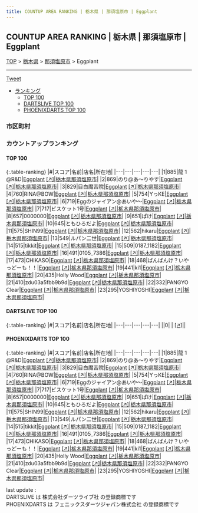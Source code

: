```yaml
---
title: COUNTUP AREA RANKING | 栃木県 | 那須塩原市 | Eggplant
---
```

## COUNTUP AREA RANKING | 栃木県 | 那須塩原市 | Eggplant

[TOP](/darts/rank/) > [栃木県](/darts/rank/栃木県/) > [那須塩原市](/darts/rank/栃木県/那須塩原市/) > Eggplant

___

<a href="https://twitter.com/share?ref_src=twsrc%5Etfw" data-text="COUNTUP AREA RANKING | 栃木県那須塩原市Eggplant" class="twitter-share-button" data-hashtags="DARTSLIVE,PHOENIXDARTS,darts,ダーツ" data-show-count="false">Tweet</a>

* [ランキング](#カウントアップランキング)
    * [TOP 100](#top-100)
    * [DARTSLIVE TOP 100](#dartslive-top-100)
    * [PHOENIXDARTS TOP 100](#phoenixdarts-top-100)

### 市区町村

<ul>

</ul>

### カウントアップランキング

#### TOP 100



{:.table-ranking}
|#|スコア|名前|店名|所在地|
|---|---|---|---|---|
|1|885|<span class="rank-name-pd">龍   1  @R&amp;D</span>|<a href="/darts/rank/shops/56650.html">Eggplant</a> <a href="https://vs.phoenixdarts.com/jp/shop/shopDetailInfo/s_56650?s_seq=56650">[↗]</a>|<a href="/darts/rank/栃木県/那須塩原市">栃木県那須塩原市</a>|
|2|869|<span class="rank-name-pd">のり@あ〜りやす</span>|<a href="/darts/rank/shops/56650.html">Eggplant</a> <a href="https://vs.phoenixdarts.com/jp/shop/shopDetailInfo/s_56650?s_seq=56650">[↗]</a>|<a href="/darts/rank/栃木県/那須塩原市">栃木県那須塩原市</a>|
|3|829|<span class="rank-name-pd">目白魔苦院</span>|<a href="/darts/rank/shops/56650.html">Eggplant</a> <a href="https://vs.phoenixdarts.com/jp/shop/shopDetailInfo/s_56650?s_seq=56650">[↗]</a>|<a href="/darts/rank/栃木県/那須塩原市">栃木県那須塩原市</a>|
|4|760|<span class="rank-name-pd">RINA@BOW</span>|<a href="/darts/rank/shops/56650.html">Eggplant</a> <a href="https://vs.phoenixdarts.com/jp/shop/shopDetailInfo/s_56650?s_seq=56650">[↗]</a>|<a href="/darts/rank/栃木県/那須塩原市">栃木県那須塩原市</a>|
|5|754|<span class="rank-name-pd">YっKE</span>|<a href="/darts/rank/shops/56650.html">Eggplant</a> <a href="https://vs.phoenixdarts.com/jp/shop/shopDetailInfo/s_56650?s_seq=56650">[↗]</a>|<a href="/darts/rank/栃木県/那須塩原市">栃木県那須塩原市</a>|
|6|719|<span class="rank-name-pd">Eggのジャイアン@あいや〜</span>|<a href="/darts/rank/shops/56650.html">Eggplant</a> <a href="https://vs.phoenixdarts.com/jp/shop/shopDetailInfo/s_56650?s_seq=56650">[↗]</a>|<a href="/darts/rank/栃木県/那須塩原市">栃木県那須塩原市</a>|
|7|717|<span class="rank-name-pd">ビスケット1号</span>|<a href="/darts/rank/shops/56650.html">Eggplant</a> <a href="https://vs.phoenixdarts.com/jp/shop/shopDetailInfo/s_56650?s_seq=56650">[↗]</a>|<a href="/darts/rank/栃木県/那須塩原市">栃木県那須塩原市</a>|
|8|657|<span class="rank-name-pd">0000000</span>|<a href="/darts/rank/shops/56650.html">Eggplant</a> <a href="https://vs.phoenixdarts.com/jp/shop/shopDetailInfo/s_56650?s_seq=56650">[↗]</a>|<a href="/darts/rank/栃木県/那須塩原市">栃木県那須塩原市</a>|
|9|651|<span class="rank-name-pd">ぱけ</span>|<a href="/darts/rank/shops/56650.html">Eggplant</a> <a href="https://vs.phoenixdarts.com/jp/shop/shopDetailInfo/s_56650?s_seq=56650">[↗]</a>|<a href="/darts/rank/栃木県/那須塩原市">栃木県那須塩原市</a>|
|10|645|<span class="rank-name-pd">ともひろだよ</span>|<a href="/darts/rank/shops/56650.html">Eggplant</a> <a href="https://vs.phoenixdarts.com/jp/shop/shopDetailInfo/s_56650?s_seq=56650">[↗]</a>|<a href="/darts/rank/栃木県/那須塩原市">栃木県那須塩原市</a>|
|11|575|<span class="rank-name-pd">SHIN99</span>|<a href="/darts/rank/shops/56650.html">Eggplant</a> <a href="https://vs.phoenixdarts.com/jp/shop/shopDetailInfo/s_56650?s_seq=56650">[↗]</a>|<a href="/darts/rank/栃木県/那須塩原市">栃木県那須塩原市</a>|
|12|562|<span class="rank-name-pd">hikaru</span>|<a href="/darts/rank/shops/56650.html">Eggplant</a> <a href="https://vs.phoenixdarts.com/jp/shop/shopDetailInfo/s_56650?s_seq=56650">[↗]</a>|<a href="/darts/rank/栃木県/那須塩原市">栃木県那須塩原市</a>|
|13|549|<span class="rank-name-pd">ルパン二世</span>|<a href="/darts/rank/shops/56650.html">Eggplant</a> <a href="https://vs.phoenixdarts.com/jp/shop/shopDetailInfo/s_56650?s_seq=56650">[↗]</a>|<a href="/darts/rank/栃木県/那須塩原市">栃木県那須塩原市</a>|
|14|515|<span class="rank-name-pd">tikkit</span>|<a href="/darts/rank/shops/56650.html">Eggplant</a> <a href="https://vs.phoenixdarts.com/jp/shop/shopDetailInfo/s_56650?s_seq=56650">[↗]</a>|<a href="/darts/rank/栃木県/那須塩原市">栃木県那須塩原市</a>|
|15|509|<span class="rank-name-pd">0187_1182</span>|<a href="/darts/rank/shops/56650.html">Eggplant</a> <a href="https://vs.phoenixdarts.com/jp/shop/shopDetailInfo/s_56650?s_seq=56650">[↗]</a>|<a href="/darts/rank/栃木県/那須塩原市">栃木県那須塩原市</a>|
|16|491|<span class="rank-name-pd">0105_7386</span>|<a href="/darts/rank/shops/56650.html">Eggplant</a> <a href="https://vs.phoenixdarts.com/jp/shop/shopDetailInfo/s_56650?s_seq=56650">[↗]</a>|<a href="/darts/rank/栃木県/那須塩原市">栃木県那須塩原市</a>|
|17|473|<span class="rank-name-pd">CHIKASO</span>|<a href="/darts/rank/shops/56650.html">Eggplant</a> <a href="https://vs.phoenixdarts.com/jp/shop/shopDetailInfo/s_56650?s_seq=56650">[↗]</a>|<a href="/darts/rank/栃木県/那須塩原市">栃木県那須塩原市</a>|
|18|468|<span class="rank-name-pd">ばんばんけ？いやっどーも！！</span>|<a href="/darts/rank/shops/56650.html">Eggplant</a> <a href="https://vs.phoenixdarts.com/jp/shop/shopDetailInfo/s_56650?s_seq=56650">[↗]</a>|<a href="/darts/rank/栃木県/那須塩原市">栃木県那須塩原市</a>|
|19|441|<span class="rank-name-pd">ki1</span>|<a href="/darts/rank/shops/56650.html">Eggplant</a> <a href="https://vs.phoenixdarts.com/jp/shop/shopDetailInfo/s_56650?s_seq=56650">[↗]</a>|<a href="/darts/rank/栃木県/那須塩原市">栃木県那須塩原市</a>|
|20|435|<span class="rank-name-pd">Holly Wood</span>|<a href="/darts/rank/shops/56650.html">Eggplant</a> <a href="https://vs.phoenixdarts.com/jp/shop/shopDetailInfo/s_56650?s_seq=56650">[↗]</a>|<a href="/darts/rank/栃木県/那須塩原市">栃木県那須塩原市</a>|
|21|410|<span class="rank-name-pd">zdu03a5fbb9b9d</span>|<a href="/darts/rank/shops/56650.html">Eggplant</a> <a href="https://vs.phoenixdarts.com/jp/shop/shopDetailInfo/s_56650?s_seq=56650">[↗]</a>|<a href="/darts/rank/栃木県/那須塩原市">栃木県那須塩原市</a>|
|22|332|<span class="rank-name-pd">PANGYO Clear</span>|<a href="/darts/rank/shops/56650.html">Eggplant</a> <a href="https://vs.phoenixdarts.com/jp/shop/shopDetailInfo/s_56650?s_seq=56650">[↗]</a>|<a href="/darts/rank/栃木県/那須塩原市">栃木県那須塩原市</a>|
|23|295|<span class="rank-name-pd">YOSHIYOSHI</span>|<a href="/darts/rank/shops/56650.html">Eggplant</a> <a href="https://vs.phoenixdarts.com/jp/shop/shopDetailInfo/s_56650?s_seq=56650">[↗]</a>|<a href="/darts/rank/栃木県/那須塩原市">栃木県那須塩原市</a>|


#### DARTSLIVE TOP 100



{:.table-ranking}
|#|スコア|名前|店名|所在地|
|---|---|---|---|---|
||0|<span class="rank-name-dl"> </span>|<a href="/darts/rank/shops/.html"></a> <a href="">[↗]</a>|<a href="/darts/rank//"></a>|


#### PHOENIXDARTS TOP 100



{:.table-ranking}
|#|スコア|名前|店名|所在地|
|---|---|---|---|---|
|1|885|<span class="rank-name-pd">龍   1  @R&amp;D</span>|<a href="/darts/rank/shops/56650.html">Eggplant</a> <a href="https://vs.phoenixdarts.com/jp/shop/shopDetailInfo/s_56650?s_seq=56650">[↗]</a>|<a href="/darts/rank/栃木県/那須塩原市">栃木県那須塩原市</a>|
|2|869|<span class="rank-name-pd">のり@あ〜りやす</span>|<a href="/darts/rank/shops/56650.html">Eggplant</a> <a href="https://vs.phoenixdarts.com/jp/shop/shopDetailInfo/s_56650?s_seq=56650">[↗]</a>|<a href="/darts/rank/栃木県/那須塩原市">栃木県那須塩原市</a>|
|3|829|<span class="rank-name-pd">目白魔苦院</span>|<a href="/darts/rank/shops/56650.html">Eggplant</a> <a href="https://vs.phoenixdarts.com/jp/shop/shopDetailInfo/s_56650?s_seq=56650">[↗]</a>|<a href="/darts/rank/栃木県/那須塩原市">栃木県那須塩原市</a>|
|4|760|<span class="rank-name-pd">RINA@BOW</span>|<a href="/darts/rank/shops/56650.html">Eggplant</a> <a href="https://vs.phoenixdarts.com/jp/shop/shopDetailInfo/s_56650?s_seq=56650">[↗]</a>|<a href="/darts/rank/栃木県/那須塩原市">栃木県那須塩原市</a>|
|5|754|<span class="rank-name-pd">YっKE</span>|<a href="/darts/rank/shops/56650.html">Eggplant</a> <a href="https://vs.phoenixdarts.com/jp/shop/shopDetailInfo/s_56650?s_seq=56650">[↗]</a>|<a href="/darts/rank/栃木県/那須塩原市">栃木県那須塩原市</a>|
|6|719|<span class="rank-name-pd">Eggのジャイアン@あいや〜</span>|<a href="/darts/rank/shops/56650.html">Eggplant</a> <a href="https://vs.phoenixdarts.com/jp/shop/shopDetailInfo/s_56650?s_seq=56650">[↗]</a>|<a href="/darts/rank/栃木県/那須塩原市">栃木県那須塩原市</a>|
|7|717|<span class="rank-name-pd">ビスケット1号</span>|<a href="/darts/rank/shops/56650.html">Eggplant</a> <a href="https://vs.phoenixdarts.com/jp/shop/shopDetailInfo/s_56650?s_seq=56650">[↗]</a>|<a href="/darts/rank/栃木県/那須塩原市">栃木県那須塩原市</a>|
|8|657|<span class="rank-name-pd">0000000</span>|<a href="/darts/rank/shops/56650.html">Eggplant</a> <a href="https://vs.phoenixdarts.com/jp/shop/shopDetailInfo/s_56650?s_seq=56650">[↗]</a>|<a href="/darts/rank/栃木県/那須塩原市">栃木県那須塩原市</a>|
|9|651|<span class="rank-name-pd">ぱけ</span>|<a href="/darts/rank/shops/56650.html">Eggplant</a> <a href="https://vs.phoenixdarts.com/jp/shop/shopDetailInfo/s_56650?s_seq=56650">[↗]</a>|<a href="/darts/rank/栃木県/那須塩原市">栃木県那須塩原市</a>|
|10|645|<span class="rank-name-pd">ともひろだよ</span>|<a href="/darts/rank/shops/56650.html">Eggplant</a> <a href="https://vs.phoenixdarts.com/jp/shop/shopDetailInfo/s_56650?s_seq=56650">[↗]</a>|<a href="/darts/rank/栃木県/那須塩原市">栃木県那須塩原市</a>|
|11|575|<span class="rank-name-pd">SHIN99</span>|<a href="/darts/rank/shops/56650.html">Eggplant</a> <a href="https://vs.phoenixdarts.com/jp/shop/shopDetailInfo/s_56650?s_seq=56650">[↗]</a>|<a href="/darts/rank/栃木県/那須塩原市">栃木県那須塩原市</a>|
|12|562|<span class="rank-name-pd">hikaru</span>|<a href="/darts/rank/shops/56650.html">Eggplant</a> <a href="https://vs.phoenixdarts.com/jp/shop/shopDetailInfo/s_56650?s_seq=56650">[↗]</a>|<a href="/darts/rank/栃木県/那須塩原市">栃木県那須塩原市</a>|
|13|549|<span class="rank-name-pd">ルパン二世</span>|<a href="/darts/rank/shops/56650.html">Eggplant</a> <a href="https://vs.phoenixdarts.com/jp/shop/shopDetailInfo/s_56650?s_seq=56650">[↗]</a>|<a href="/darts/rank/栃木県/那須塩原市">栃木県那須塩原市</a>|
|14|515|<span class="rank-name-pd">tikkit</span>|<a href="/darts/rank/shops/56650.html">Eggplant</a> <a href="https://vs.phoenixdarts.com/jp/shop/shopDetailInfo/s_56650?s_seq=56650">[↗]</a>|<a href="/darts/rank/栃木県/那須塩原市">栃木県那須塩原市</a>|
|15|509|<span class="rank-name-pd">0187_1182</span>|<a href="/darts/rank/shops/56650.html">Eggplant</a> <a href="https://vs.phoenixdarts.com/jp/shop/shopDetailInfo/s_56650?s_seq=56650">[↗]</a>|<a href="/darts/rank/栃木県/那須塩原市">栃木県那須塩原市</a>|
|16|491|<span class="rank-name-pd">0105_7386</span>|<a href="/darts/rank/shops/56650.html">Eggplant</a> <a href="https://vs.phoenixdarts.com/jp/shop/shopDetailInfo/s_56650?s_seq=56650">[↗]</a>|<a href="/darts/rank/栃木県/那須塩原市">栃木県那須塩原市</a>|
|17|473|<span class="rank-name-pd">CHIKASO</span>|<a href="/darts/rank/shops/56650.html">Eggplant</a> <a href="https://vs.phoenixdarts.com/jp/shop/shopDetailInfo/s_56650?s_seq=56650">[↗]</a>|<a href="/darts/rank/栃木県/那須塩原市">栃木県那須塩原市</a>|
|18|468|<span class="rank-name-pd">ばんばんけ？いやっどーも！！</span>|<a href="/darts/rank/shops/56650.html">Eggplant</a> <a href="https://vs.phoenixdarts.com/jp/shop/shopDetailInfo/s_56650?s_seq=56650">[↗]</a>|<a href="/darts/rank/栃木県/那須塩原市">栃木県那須塩原市</a>|
|19|441|<span class="rank-name-pd">ki1</span>|<a href="/darts/rank/shops/56650.html">Eggplant</a> <a href="https://vs.phoenixdarts.com/jp/shop/shopDetailInfo/s_56650?s_seq=56650">[↗]</a>|<a href="/darts/rank/栃木県/那須塩原市">栃木県那須塩原市</a>|
|20|435|<span class="rank-name-pd">Holly Wood</span>|<a href="/darts/rank/shops/56650.html">Eggplant</a> <a href="https://vs.phoenixdarts.com/jp/shop/shopDetailInfo/s_56650?s_seq=56650">[↗]</a>|<a href="/darts/rank/栃木県/那須塩原市">栃木県那須塩原市</a>|
|21|410|<span class="rank-name-pd">zdu03a5fbb9b9d</span>|<a href="/darts/rank/shops/56650.html">Eggplant</a> <a href="https://vs.phoenixdarts.com/jp/shop/shopDetailInfo/s_56650?s_seq=56650">[↗]</a>|<a href="/darts/rank/栃木県/那須塩原市">栃木県那須塩原市</a>|
|22|332|<span class="rank-name-pd">PANGYO Clear</span>|<a href="/darts/rank/shops/56650.html">Eggplant</a> <a href="https://vs.phoenixdarts.com/jp/shop/shopDetailInfo/s_56650?s_seq=56650">[↗]</a>|<a href="/darts/rank/栃木県/那須塩原市">栃木県那須塩原市</a>|
|23|295|<span class="rank-name-pd">YOSHIYOSHI</span>|<a href="/darts/rank/shops/56650.html">Eggplant</a> <a href="https://vs.phoenixdarts.com/jp/shop/shopDetailInfo/s_56650?s_seq=56650">[↗]</a>|<a href="/darts/rank/栃木県/那須塩原市">栃木県那須塩原市</a>|


<div class="footer border-top border-gray-light mt-5 pt-3 text-right text-gray">
    last update : <span style="font-weight: italic" id="foot_last_modified"></span><br />
    DARTSLIVE は 株式会社ダーツライブ社 の登録商標です<br />
    PHOENIXDARTS は フェニックスダーツジャパン株式会社 の登録商標です<br />
</div>

<script src="https://cdnjs.cloudflare.com/ajax/libs/jquery.tablesorter/2.31.3/js/jquery.tablesorter.min.js" integrity="sha512-qzgd5cYSZcosqpzpn7zF2ZId8f/8CHmFKZ8j7mU4OUXTNRd5g+ZHBPsgKEwoqxCtdQvExE5LprwwPAgoicguNg==" crossorigin="anonymous" referrerpolicy="no-referrer"></script>
<link rel="stylesheet" href="https://cdnjs.cloudflare.com/ajax/libs/jquery.tablesorter/2.31.3/css/theme.default.min.css" integrity="sha512-wghhOJkjQX0Lh3NSWvNKeZ0ZpNn+SPVXX1Qyc9OCaogADktxrBiBdKGDoqVUOyhStvMBmJQ8ZdMHiR3wuEq8+w==" crossorigin="anonymous" referrerpolicy="no-referrer" />
<script>
$(function() {
    $(".table-ranking").tablesorter({sortList:[[0, 0]]});
    $("#foot_last_modified").text(formatDate(new Date(document.lastModified), 'yyyy-MM-dd HH:mm:ss'));
});
</script>

<script async src="https://platform.twitter.com/widgets.js" charset="utf-8"></script>
